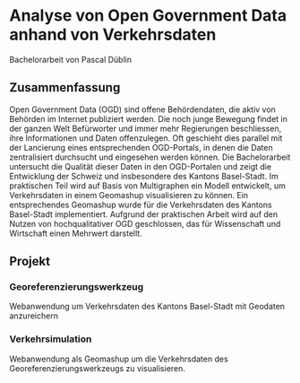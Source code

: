 # Analyse von Open Government Data anhand von Verkehrsdaten
Bachelorarbeit von Pascal Düblin

## Zusammenfassung
Open Government Data (OGD) sind offene Behördendaten, die aktiv von Behörden im Internet publiziert werden. Die noch junge Bewegung findet in der ganzen Welt Befürworter und immer mehr Regierungen beschliessen, ihre Informationen und Daten offenzulegen. Oft geschieht dies parallel mit der Lancierung eines entsprechenden OGD-Portals, in denen die Daten zentralisiert durchsucht und eingesehen werden können.
Die Bachelorarbeit untersucht die Qualität dieser Daten in den OGD-Portalen und zeigt die Entwicklung der Schweiz und insbesondere des Kantons Basel-Stadt. Im praktischen Teil wird auf Basis von Multigraphen ein Modell entwickelt, um Verkehrsdaten in einem Geomashup visualisieren zu können. Ein entsprechendes Geomashup wurde für die Verkehrsdaten des Kantons Basel-Stadt implementiert. Aufgrund der praktischen Arbeit wird auf den Nutzen von hochqualitativer OGD geschlossen, das für Wissenschaft und Wirtschaft einen Mehrwert darstellt.

## Projekt

### Georeferenzierungswerkzeug
Webanwendung um Verkehrsdaten des Kantons Basel-Stadt mit Geodaten anzureichern

### Verkehrsimulation
Webanwendung als Geomashup um die Verkehrsdaten des Georeferenzierungswerkzeugs zu visualisieren.
